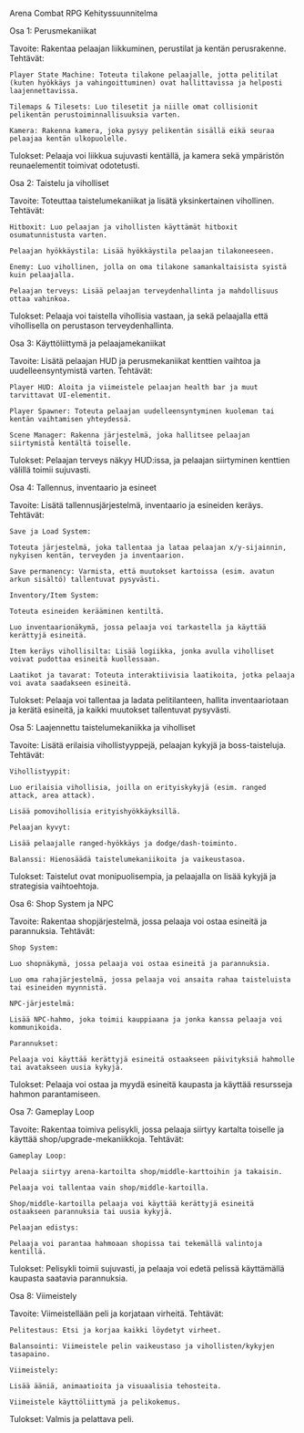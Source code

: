 Arena Combat RPG
Kehityssuunnitelma 

Osa 1: Perusmekaniikat 

Tavoite: Rakentaa pelaajan liikkuminen, perustilat ja kentän perusrakenne. 
Tehtävät: 

    Player State Machine: Toteuta tilakone pelaajalle, jotta pelitilat (kuten hyökkäys ja vahingoittuminen) ovat hallittavissa ja helposti laajennettavissa. 

    Tilemaps & Tilesets: Luo tilesetit ja niille omat collisionit pelikentän perustoiminnallisuuksia varten. 

    Kamera: Rakenna kamera, joka pysyy pelikentän sisällä eikä seuraa pelaajaa kentän ulkopuolelle. 

Tulokset: Pelaaja voi liikkua sujuvasti kentällä, ja kamera sekä ympäristön reunaelementit toimivat odotetusti. 


Osa 2: Taistelu ja viholliset 

Tavoite: Toteuttaa taistelumekaniikat ja lisätä yksinkertainen vihollinen. 
Tehtävät: 

    Hitboxit: Luo pelaajan ja vihollisten käyttämät hitboxit osumatunnistusta varten. 

    Pelaajan hyökkäystila: Lisää hyökkäystila pelaajan tilakoneeseen. 

    Enemy: Luo vihollinen, jolla on oma tilakone samankaltaisista syistä kuin pelaajalla. 

    Pelaajan terveys: Lisää pelaajan terveydenhallinta ja mahdollisuus ottaa vahinkoa. 

Tulokset: Pelaaja voi taistella vihollisia vastaan, ja sekä pelaajalla että vihollisella on perustason terveydenhallinta. 


Osa 3: Käyttöliittymä ja pelaajamekaniikat 

Tavoite: Lisätä pelaajan HUD ja perusmekaniikat kenttien vaihtoa ja uudelleensyntymistä varten. 
Tehtävät: 

    Player HUD: Aloita ja viimeistele pelaajan health bar ja muut tarvittavat UI-elementit. 

    Player Spawner: Toteuta pelaajan uudelleensyntyminen kuoleman tai kentän vaihtamisen yhteydessä. 

    Scene Manager: Rakenna järjestelmä, joka hallitsee pelaajan siirtymistä kentältä toiselle. 

Tulokset: Pelaajan terveys näkyy HUD:issa, ja pelaajan siirtyminen kenttien välillä toimii sujuvasti. 


Osa 4: Tallennus, inventaario ja esineet 

Tavoite: Lisätä tallennusjärjestelmä, inventaario ja esineiden keräys. 
Tehtävät: 

    Save ja Load System: 

    Toteuta järjestelmä, joka tallentaa ja lataa pelaajan x/y-sijainnin, nykyisen kentän, terveyden ja inventaarion. 

    Save permanency: Varmista, että muutokset kartoissa (esim. avatun arkun sisältö) tallentuvat pysyvästi. 

    Inventory/Item System: 

    Toteuta esineiden kerääminen kentiltä. 

    Luo inventaarionäkymä, jossa pelaaja voi tarkastella ja käyttää kerättyjä esineitä. 

    Item keräys vihollisilta: Lisää logiikka, jonka avulla viholliset voivat pudottaa esineitä kuollessaan. 

    Laatikot ja tavarat: Toteuta interaktiivisia laatikoita, jotka pelaaja voi avata saadakseen esineitä. 

Tulokset: Pelaaja voi tallentaa ja ladata pelitilanteen, hallita inventaariotaan ja kerätä esineitä, ja kaikki muutokset tallentuvat pysyvästi. 


Osa 5: Laajennettu taistelumekaniikka ja viholliset 

Tavoite: Lisätä erilaisia vihollistyyppejä, pelaajan kykyjä ja boss-taisteluja. 
Tehtävät: 

    Vihollistyypit: 

    Luo erilaisia vihollisia, joilla on erityiskykyjä (esim. ranged attack, area attack). 

    Lisää pomovihollisia erityishyökkäyksillä. 

    Pelaajan kyvyt: 

    Lisää pelaajalle ranged-hyökkäys ja dodge/dash-toiminto. 

    Balanssi: Hienosäädä taistelumekaniikoita ja vaikeustasoa. 

Tulokset: Taistelut ovat monipuolisempia, ja pelaajalla on lisää kykyjä ja strategisia vaihtoehtoja. 


Osa 6: Shop System ja NPC 

Tavoite: Rakentaa shopjärjestelmä, jossa pelaaja voi ostaa esineitä ja parannuksia. 
Tehtävät: 

    Shop System: 

    Luo shopnäkymä, jossa pelaaja voi ostaa esineitä ja parannuksia. 

    Luo oma rahajärjestelmä, jossa pelaaja voi ansaita rahaa taisteluista tai esineiden myynnistä. 

    NPC-järjestelmä: 

    Lisää NPC-hahmo, joka toimii kauppiaana ja jonka kanssa pelaaja voi kommunikoida. 

    Parannukset: 

    Pelaaja voi käyttää kerättyjä esineitä ostaakseen päivityksiä hahmolle tai avatakseen uusia kykyjä. 

Tulokset: Pelaaja voi ostaa ja myydä esineitä kaupasta ja käyttää resursseja hahmon parantamiseen. 


Osa 7: Gameplay Loop 

Tavoite: Rakentaa toimiva pelisykli, jossa pelaaja siirtyy kartalta toiselle ja käyttää shop/upgrade-mekaniikkoja. 
Tehtävät: 

    Gameplay Loop: 

    Pelaaja siirtyy arena-kartoilta shop/middle-karttoihin ja takaisin. 

    Pelaaja voi tallentaa vain shop/middle-kartoilla. 

    Shop/middle-kartoilla pelaaja voi käyttää kerättyjä esineitä ostaakseen parannuksia tai uusia kykyjä. 

    Pelaajan edistys: 

    Pelaaja voi parantaa hahmoaan shopissa tai tekemällä valintoja kentillä. 

Tulokset: Pelisykli toimii sujuvasti, ja pelaaja voi edetä pelissä käyttämällä kaupasta saatavia parannuksia. 


Osa 8: Viimeistely 

Tavoite: Viimeistellään peli ja korjataan virheitä. 
Tehtävät: 

    Pelitestaus: Etsi ja korjaa kaikki löydetyt virheet. 

    Balansointi: Viimeistele pelin vaikeustaso ja vihollisten/kykyjen tasapaino. 

    Viimeistely: 

    Lisää ääniä, animaatioita ja visuaalisia tehosteita. 

    Viimeistele käyttöliittymä ja pelikokemus. 

Tulokset: Valmis ja pelattava peli. 